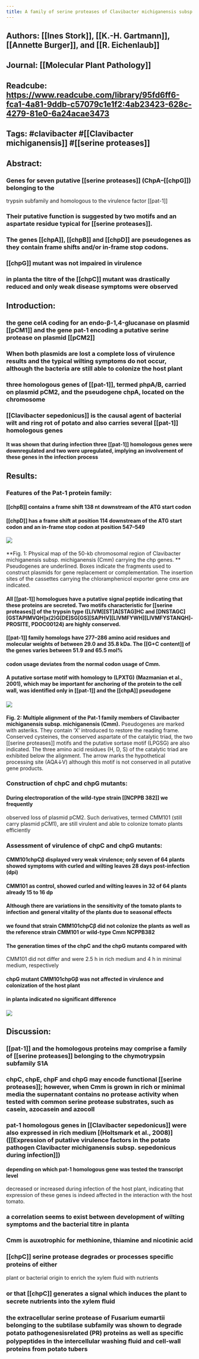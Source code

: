 ```yaml
---
title: A family of serine proteases of Clavibacter michiganensis subsp. michiganensis: chpC plays a role in colonization of the host plant tomato
---
```


## **Authors**: [[Ines Stork]], [[K.-H. Gartmann]], [[Annette Burger]], and [[R. Eichenlaub]]

## **Journal**: [[Molecular Plant Pathology]]

## **Readcube**: https://www.readcube.com/library/95fd6ff6-fca1-4a81-9ddb-c57079c1e1f2:4ab23423-628c-4279-81e0-6a24acae3473

## **Tags**: #clavibacter #[[Clavibacter michiganensis]] #[[serine proteases]]

## **Abstract**:
### Genes for seven putative [[serine proteases]] (ChpA–[[chpG]]) belonging to the 
trypsin subfamily and homologous to the virulence factor [[pat-1]]

### Their putative function is suggested by two motifs and an aspartate residue typical for [[serine proteases]].

### The genes [[chpA]], [[chpB]] and [[chpD]] are pseudogenes as they contain frame shifts and/or in-frame stop codons.

### [[chpG]] mutant was not impaired in virulence

### in planta the titre of the [[chpC]] mutant was drastically reduced and only weak disease symptoms were observed

## **Introduction**:
### the gene celA coding for an endo-β-1,4-glucanase on plasmid [[pCM1]] and the gene pat-1 encoding a putative serine protease on plasmid [[pCM2]]

### When both plasmids are lost a complete loss of virulence results and the typical wilting symptoms do not occur, although the bacteria are still able to colonize the host plant

### three homologous genes of [[pat-1]], termed phpA/B, carried on plasmid pCM2, and the pseudogene chpA, located on the chromosome

### [[Clavibacter sepedonicus]] is the causal agent of bacterial wilt and ring rot of potato and also carries several [[pat-1]] homologous genes
#### It was shown that during infection three [[pat-1]] homologous genes were downregulated and two were upregulated, implying an involvement of these genes in the infection process

## **Results**:
### **Features of the Pat-1 protein family**: 
#### [[chpB]] contains a frame shift 138 nt downstream of the ATG start codon

#### [[chpD]] has a frame shift at position 114 downstream of the ATG start codon and an in-frame stop codon at position 547–549

#### ![](https://firebasestorage.googleapis.com/v0/b/firescript-577a2.appspot.com/o/imgs%2Fapp%2FQualifying_Exam%2FtBWnUh8liS.png?alt=media&token=de8cc65b-9a79-4f91-8c60-aabcaeb8d9b9)
**Fig. 1: Physical map of the 50-kb chromosomal region of Clavibacter michiganensis subsp. michiganensis (Cmm) carrying the chp genes. ** Pseudogenes are underlined. Boxes indicate the fragments used to construct plasmids for gene replacement or complementation. The insertion sites of the cassettes carrying the chloramphenicol exporter gene cmx are indicated.

#### 

#### All [[pat-1]] homologues have a putative signal peptide indicating that these proteins are secreted. Two motifs characteristic for [[serine proteases]] of the trypsin type ([LIVM][ST]A[STAG]HC and [DNSTAGC][GSTAPIMVQH]x(2)G[DE]SG[GS][SAPHV][LIVMFYWH][LIVMFYSTANQH]-PROSITE, PDOC00124) are highly conserved.

#### [[pat-1]] family homologs have 277–286 amino acid residues and molecular weights of between 29.0 and 35.8 kDa. The [[G+C content]] of the genes varies between 51.9 and 65.5 mol%

#### codon usage deviates from the normal codon usage of Cmm.

#### A putative sortase motif with homology to (LPXTG) (Mazmanian et al., 2001), which may be important for anchoring of the protein to the cell wall, was identiﬁed only in [[pat-1]] and the [[chpA]] pseudogene

#### ![](https://firebasestorage.googleapis.com/v0/b/firescript-577a2.appspot.com/o/imgs%2Fapp%2FQualifying_Exam%2FL7BLH2SE_v.png?alt=media&token=a1716953-9e6c-4c87-9419-3d5341713ec0)
**Fig. 2: Multiple alignment of the Pat-1 family members of Clavibacter 
michiganensis subsp. michiganensis (Cmm).** Pseudogenes are marked with 
asteriks. They contain ‘X’ introduced to restore the reading frame. Conserved cysteines, the conserved aspartate of the catalytic triad, the two [[serine proteases]] motifs and the putative sortase motif (LPGSG) are also indicated. The three amino acid residues (H, D, S) of the catalytic triad are exhibited below the alignment. The arrow marks the hypothetical processing site (AQA↓V) although this motif is not conserved in all putative gene products.

#### 

### **Construction of chpC and chpG mutants**:
#### During electroporation of the wild-type strain [[NCPPB  382]] we frequently 
observed loss of plasmid pCM2. Such derivatives, termed CMM101 (still carry plasmid pCM1), are still virulent and able to colonize tomato plants efficiently

### **Assessment of virulence of chpC and chpG mutants**:
#### CMM101chpCβ displayed very weak virulence; only seven of 64 plants showed symptoms with curled and wilting leaves 28 days post-infection (dpi)

#### CMM101 as control, showed curled and wilting leaves in 32 of 64 plants already 15 to 16 dp

#### Although there are variations in the sensitivity of the tomato plants to infection and general vitality of the plants due to seasonal effects

#### we found that strain CMM101chpCβ did not colonize the plants as well as the reference strain CMM101 or wild-type Cmm NCPPB382

#### The generation times of the chpC and the chpG mutants compared  with 
CMM101 did not differ and were 2.5 h in rich medium and 4 h in minimal 
medium, respectively

#### chpG mutant CMM101chpGβ was not affected in virulence and colonization of the host plant

#### in planta indicated no signiﬁcant difference

#### ![](https://firebasestorage.googleapis.com/v0/b/firescript-577a2.appspot.com/o/imgs%2Fapp%2FQualifying_Exam%2FyAiQvGKJiE.png?alt=media&token=9131a337-d1d9-4591-9963-98b8c46292af)

## **Discussion**:
### [[pat-1]] and the homologous proteins may comprise a family of [[serine proteases]] belonging to the chymotrypsin subfamily S1A

### chpC, chpE, chpF and chpG may encode functional [[serine proteases]]; however, when Cmm is grown in rich or minimal media the supernatant contains no protease activity when tested with common serine protease substrates, such as casein, azocasein and azocoll

### pat-1 homologous genes in [[Clavibacter sepedonicus]] were also expressed in rich medium [(Holtsmark et al., 2008)]([[Expression of putative virulence factors in the potato pathogen Clavibacter michiganensis subsp. sepedonicus during infection]])
#### depending on which pat-1 homologous gene was tested the transcript level
 decreased or increased during infection of the host plant, indicating 
that expression of these genes is indeed affected in the interaction 
with the host tomato.

### a correlation seems to exist between development of wilting symptoms and the bacterial titre in planta

### Cmm is auxotrophic for methionine, thiamine and nicotinic acid

### [[chpC]] serine protease degrades or processes speciﬁc proteins of either 
plant or bacterial origin to enrich the xylem ﬂuid with nutrients 

### or that [[chpC]] generates a signal which induces the plant to secrete nutrients into the xylem ﬂuid

### the extracellular serine protease of Fusarium eumartii belonging to the subtilase subfamily was shown to degrade potato pathogenesisrelated (PR) proteins as well as speciﬁc polypeptides in the intercellular washing ﬂuid and cell-wall proteins from potato tubers
